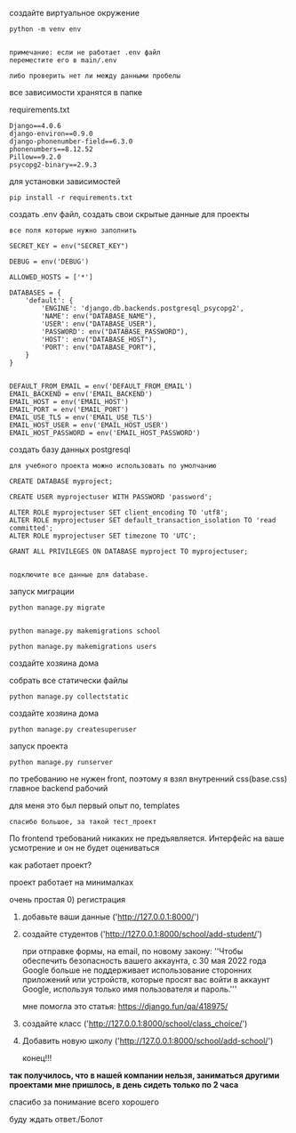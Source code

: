 создайте виртуальное окружение

    python -m venv env
    

    примечание: если не работает .env файл
    переместите его в main/.env

    либо проверить нет ли между данными пробелы

все зависимости хранятся в папке 

requirements.txt

    Django==4.0.6
    django-environ==0.9.0
    django-phonenumber-field==6.3.0
    phonenumbers==8.12.52
    Pillow==9.2.0
    psycopg2-binary==2.9.3


для установки зависимостей

    pip install -r requirements.txt

создать .env файл, создать свои скрытые данные для проекты

    все поля которые нужно заполнить

    SECRET_KEY = env("SECRET_KEY")
    
    DEBUG = env('DEBUG')
    
    ALLOWED_HOSTS = ['*']
    
    DATABASES = {
        'default': {
            'ENGINE': 'django.db.backends.postgresql_psycopg2',
            'NAME': env("DATABASE_NAME"),
            'USER': env("DATABASE_USER"),
            'PASSWORD': env("DATABASE_PASSWORD"),
            'HOST': env("DATABASE_HOST"),
            'PORT': env("DATABASE_PORT"),
        }
    }
    
        
    DEFAULT_FROM_EMAIL = env('DEFAULT_FROM_EMAIL')
    EMAIL_BACKEND = env('EMAIL_BACKEND')
    EMAIL_HOST = env('EMAIL_HOST')
    EMAIL_PORT = env('EMAIL_PORT')
    EMAIL_USE_TLS = env('EMAIL_USE_TLS')
    EMAIL_HOST_USER = env('EMAIL_HOST_USER')
    EMAIL_HOST_PASSWORD = env('EMAIL_HOST_PASSWORD')


создать базу данных postgresql
    
    для учебного проекта можно использовать по умолчанию
    
    CREATE DATABASE myproject;
    
    CREATE USER myprojectuser WITH PASSWORD 'password';

    ALTER ROLE myprojectuser SET client_encoding TO 'utf8';
    ALTER ROLE myprojectuser SET default_transaction_isolation TO 'read committed';
    ALTER ROLE myprojectuser SET timezone TO 'UTC';
    
    GRANT ALL PRIVILEGES ON DATABASE myproject TO myprojectuser;

    
    подключите все данные для database.
    
запуск миграции
    
    python manage.py migrate


    python manage.py makemigrations school
    
    python manage.py makemigrations users

создайте хозяина дома

собрать все статически файлы

    python manage.py collectstatic

создайте хозяина дома

    python manage.py createsuperuser


запуск проекта
    
    python manage.py runserver
по требованию не нужен front, поэтому я взял внутренний css(base.css)
главное backend рабочий

для меня это был первый опыт по, templates

    спасибо большое, за такой тест_проект

По frontend требований никаких не предъявляется. Интерфейс на ваше усмотрение и он не будет оцениваться


как работает проект?

проект работает на минималках

очень простая
0) регистрация
1) добавьте ваши данные ('http://127.0.0.1:8000/')
2) создайте студентов ('http://127.0.0.1:8000/school/add-student/')
    
    при отправке формы, на email, по новому закону:
    ''Чтобы обеспечить безопасность вашего аккаунта, с 30 мая 2022 года Google больше не поддерживает использование сторонних приложений или устройств, которые просят вас войти в аккаунт Google, используя только имя пользователя и пароль.'''
    

    мне помогла это статья: https://django.fun/qa/418975/


4) создайте класс ('http://127.0.0.1:8000/school/class_choice/')
4) Добавить новую школу ('http://127.0.0.1:8000/school/add-school/')

    конец!!!


**так получилось, что в нашей компании нельзя, заниматься другими проектами**
**мне пришлось, в день сидеть только по 2 часа**

спасибо за понимание 
всего хорошего

буду ждать ответ./Болот